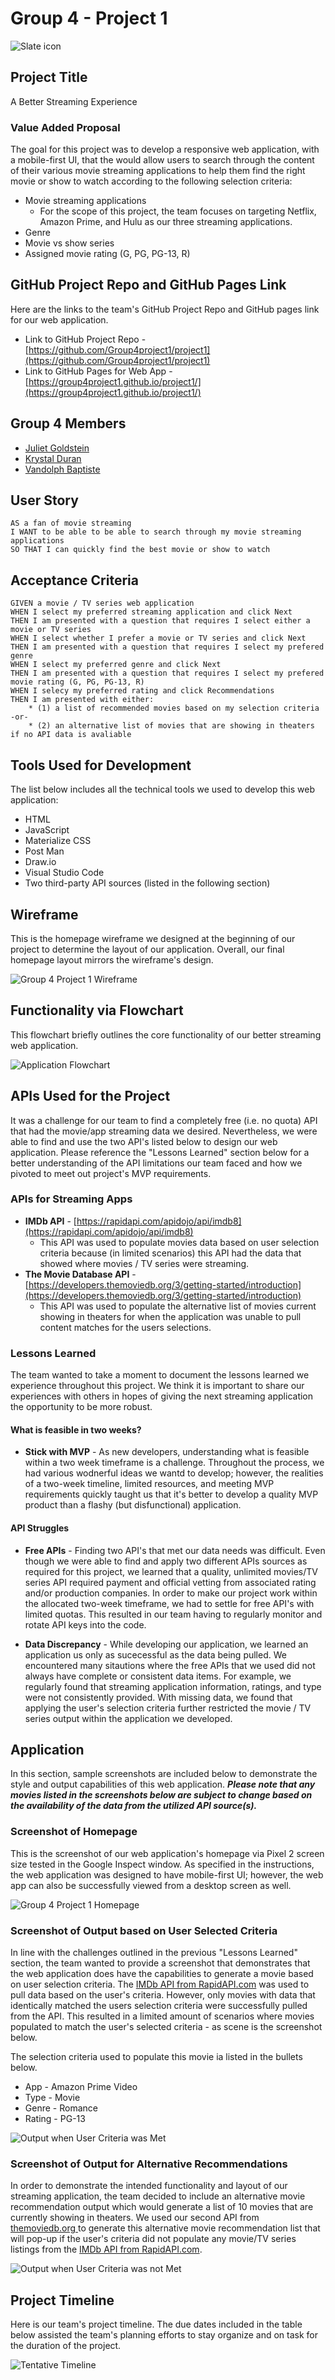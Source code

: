 # Group 4 - Project 1

![Slate icon](./Assets/Images/repo_icon.jpg)

## Project Title

A Better Streaming Experience

### Value Added Proposal

The goal for this project was to develop a responsive web application, with a mobile-first UI, that the would allow users to search through the content of their various movie streaming applications to help them find the right movie or show to watch according to the following selection criteria:

- Movie streaming applications
  - For the scope of this project, the team focuses on targeting Netflix, Amazon Prime, and Hulu as our three streaming applications.
- Genre
- Movie vs show series
- Assigned movie rating (G, PG, PG-13, R)

## GitHub Project Repo and GitHub Pages Link

Here are the links to the team's GitHub Project Repo and GitHub pages link for our web application.

- Link to GitHub Project Repo - [https://github.com/Group4project1/project1](https://github.com/Group4project1/project1)
- Link to GitHub Pages for Web App - [https://group4project1.github.io/project1/](https://group4project1.github.io/project1/)

## Group 4 Members

- [Juliet Goldstein](https://github.com/julietg19)
- [Krystal Duran](https://github.com/KEDuran)
- [Vandolph Baptiste](https://github.com/vandolph44)

## User Story

```
AS a fan of movie streaming
I WANT to be able to be able to search through my movie streaming applications
SO THAT I can quickly find the best movie or show to watch

```

## Acceptance Criteria

```
GIVEN a movie / TV series web application
WHEN I select my preferred streaming application and click Next
THEN I am presented with a question that requires I select either a movie or TV series
WHEN I select whether I prefer a movie or TV series and click Next
THEN I am presented with a question that requires I select my prefered genre
WHEN I select my preferred genre and click Next
THEN I am presented with a question that requires I select my prefered movie rating (G, PG, PG-13, R)
WHEN I selecy my preferred rating and click Recommendations
THEN I am presented with either:
    * (1) a list of recommended movies based on my selection criteria  -or-
    * (2) an alternative list of movies that are showing in theaters if no API data is avaliable
```

## Tools Used for Development

The list below includes all the technical tools we used to develop this web application:

- HTML
- JavaScript
- Materialize CSS
- Post Man
- Draw.io
- Visual Studio Code
- Two third-party API sources (listed in the following section)

## Wireframe

This is the homepage wireframe we designed at the beginning of our project to determine the layout of our application. Overall, our final homepage layout mirrors the wireframe's design.

![Group 4 Project 1 Wireframe](./Assets/Images/App_Wireframe.png)

## Functionality via Flowchart

This flowchart briefly outlines the core functionality of our better streaming web application.

![Application Flowchart](./Assets/Images/AppFlowchart.png)

## APIs Used for the Project

It was a challenge for our team to find a completely free (i.e. no quota) API that had the movie/app streaming data we desired. Nevertheless, we were able to find and use the two API's listed below to design our web application. Please reference the "Lessons Learned" section below for a better understanding of the API limitations our team faced and how we pivoted to meet out project's MVP requirements.

### APIs for Streaming Apps

- **IMDb API** - [https://rapidapi.com/apidojo/api/imdb8](https://rapidapi.com/apidojo/api/imdb8)
  - This API was used to populate movies data based on user selection criteria because (in limited scenarios) this API had the data that showed where movies / TV series were streaming.
- **The Movie Database API** - [https://developers.themoviedb.org/3/getting-started/introduction](https://developers.themoviedb.org/3/getting-started/introduction)
  - This API was used to populate the alternative list of movies current showing in theaters for when the application was unable to pull content matches for the users selections.

### Lessons Learned

The team wanted to take a moment to document the lessons learned we experience throughout this project. We think it is important to share our experiences with others in hopes of giving the next streaming application the opportunity to be more robust.

#### What is feasible in two weeks?

- **Stick with MVP** - As new developers, understanding what is feasible within a two week timeframe is a challenge. Throughout the process, we had various wodnerful ideas we wantd to develop; however, the realities of a two-week timeline, limited resources, and meeting MVP requirements quickly taught us that it's better to develop a quality MVP product than a flashy (but disfunctional) application.

#### API Struggles

- **Free APIs** - Finding two API's that met our data needs was difficult. Even though we were able to find and apply two different APIs sources as required for this project, we learned that a quality, unlimited movies/TV series API required payment and official vetting from associated rating and/or production companies. In order to make our project work within the allocated two-week timeframe, we had to settle for free API's with limited quotas. This resulted in our team having to regularly monitor and rotate API keys into the code.

- **Data Discrepancy** - While developing our application, we learned an application us only as sucecessful as the data being pulled. We encountered many sitautions where the free APIs that we used did not always have complete or consistent data items. For example, we regularly found that streaming application information, ratings, and type were not consistently provided. With missing data, we found that applying the user's selection criteria further restricted the movie / TV series output within the application we developed.

## Application

In this section, sample screenshots are included below to demonstrate the style and output capabilities of this web application. **_Please note that any movies listed in the screenshots below are subject to change based on the availability of the data from the utilized API source(s)._**

### Screenshot of Homepage

This is the screenshot of our web application's homepage via Pixel 2 screen size tested in the Google Inspect window. As specified in the instructions, the web application was designed to have mobile-first UI; however, the web app can also be successfully viewed from a desktop screen as well.

![Group 4 Project 1 Homepage](./Assets/Images/homepage.png)

### Screenshot of Output based on User Selected Criteria

In line with the challenges outlined in the previous "Lessons Learned" section, the team wanted to provide a screenshot that demonstrates that the web application does have the capabilities to generate a movie based on user selection criteria. The [IMDb API from RapidAPI.com](https://rapidapi.com/apidojo/api/imdb8) was used to pull data based on the user's criteria. However, only movies with data that identically matched the users selection criteria were successfully pulled from the API. This resulted in a limited amount of scenarios where movies populated to match the user's selected criteria - as scene is the screenshot below.

The selection criteria used to populate this movie ia listed in the bullets below.

- App - Amazon Prime Video
- Type - Movie
- Genre - Romance
- Rating - PG-13

![Output when User Criteria was Met](./Assets/Images/criteriaOutput.png)

### Screenshot of Output for Alternative Recommendations

In order to demonstrate the intended functionality and layout of our streaming application, the team decided to include an alternative movie recommendation output which would generate a list of 10 movies that are currently showing in theaters. We used our second API from [themoviedb.org ](https://developers.themoviedb.org/3/getting-started/introduction) to generate this alternative movie recommendation list that will pop-up if the user's criteria did not populate any movie/TV series listings from the [IMDb API from RapidAPI.com](https://rapidapi.com/apidojo/api/imdb8).

![Output when User Criteria was not Met](./Assets/Images/altOutput.png)

## Project Timeline

Here is our team's project timeline. The due dates included in the table below assisted the team's planning efforts to stay organize and on task for the duration of the project.

![Tentative Timeline](./Assets/Images/Timeline.png)
